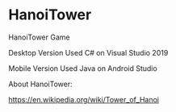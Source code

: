 # HanoiTower
HanoiTower Game

Desktop Version Used C# on Visual Studio 2019

Mobile Version Used Java on Android Studio

About HanoiTower:

https://en.wikipedia.org/wiki/Tower_of_Hanoi
